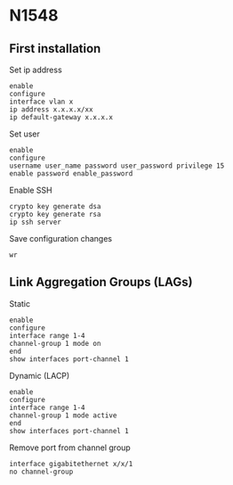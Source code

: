 # N1548
## First installation
Set ip address
```
enable
configure
interface vlan x
ip address x.x.x.x/xx
ip default-gateway x.x.x.x
```

Set user
```
enable
configure
username user_name password user_password privilege 15
enable password enable_password
```

Enable SSH
```
crypto key generate dsa
crypto key generate rsa
ip ssh server
```

Save configuration changes
```
wr
```

## Link Aggregation Groups (LAGs)
Static
```
enable
configure
interface range 1-4
channel-group 1 mode on
end
show interfaces port-channel 1
```

Dynamic (LACP)
```
enable
configure
interface range 1-4
channel-group 1 mode active
end
show interfaces port-channel 1
```

Remove port from channel group
```
interface gigabitethernet x/x/1
no channel-group
```
